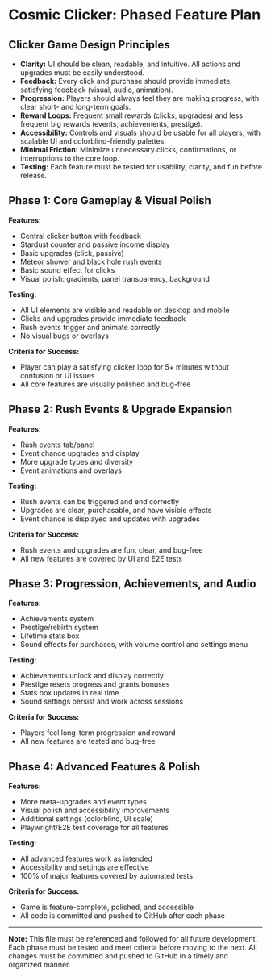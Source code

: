 # Cosmic Clicker: Phased Feature Plan

## Clicker Game Design Principles
- **Clarity:** UI should be clean, readable, and intuitive. All actions and upgrades must be easily understood.
- **Feedback:** Every click and purchase should provide immediate, satisfying feedback (visual, audio, animation).
- **Progression:** Players should always feel they are making progress, with clear short- and long-term goals.
- **Reward Loops:** Frequent small rewards (clicks, upgrades) and less frequent big rewards (events, achievements, prestige).
- **Accessibility:** Controls and visuals should be usable for all players, with scalable UI and colorblind-friendly palettes.
- **Minimal Friction:** Minimize unnecessary clicks, confirmations, or interruptions to the core loop.
- **Testing:** Each feature must be tested for usability, clarity, and fun before release.

## Phase 1: Core Gameplay & Visual Polish
**Features:**
- Central clicker button with feedback
- Stardust counter and passive income display
- Basic upgrades (click, passive)
- Meteor shower and black hole rush events
- Basic sound effect for clicks
- Visual polish: gradients, panel transparency, background

**Testing:**
- All UI elements are visible and readable on desktop and mobile
- Clicks and upgrades provide immediate feedback
- Rush events trigger and animate correctly
- No visual bugs or overlays

**Criteria for Success:**
- Player can play a satisfying clicker loop for 5+ minutes without confusion or UI issues
- All core features are visually polished and bug-free

## Phase 2: Rush Events & Upgrade Expansion
**Features:**
- Rush events tab/panel
- Event chance upgrades and display
- More upgrade types and diversity
- Event animations and overlays

**Testing:**
- Rush events can be triggered and end correctly
- Upgrades are clear, purchasable, and have visible effects
- Event chance is displayed and updates with upgrades

**Criteria for Success:**
- Rush events and upgrades are fun, clear, and bug-free
- All new features are covered by UI and E2E tests

## Phase 3: Progression, Achievements, and Audio
**Features:**
- Achievements system
- Prestige/rebirth system
- Lifetime stats box
- Sound effects for purchases, with volume control and settings menu

**Testing:**
- Achievements unlock and display correctly
- Prestige resets progress and grants bonuses
- Stats box updates in real time
- Sound settings persist and work across sessions

**Criteria for Success:**
- Players feel long-term progression and reward
- All new features are tested and bug-free

## Phase 4: Advanced Features & Polish
**Features:**
- More meta-upgrades and event types
- Visual polish and accessibility improvements
- Additional settings (colorblind, UI scale)
- Playwright/E2E test coverage for all features

**Testing:**
- All advanced features work as intended
- Accessibility and settings are effective
- 100% of major features covered by automated tests

**Criteria for Success:**
- Game is feature-complete, polished, and accessible
- All code is committed and pushed to GitHub after each phase

---

**Note:** This file must be referenced and followed for all future development. Each phase must be tested and meet criteria before moving to the next. All changes must be committed and pushed to GitHub in a timely and organized manner. 